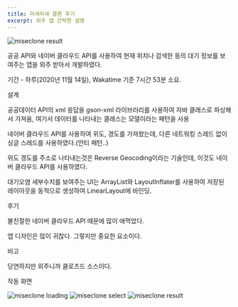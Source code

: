 ```yaml
---
title: 미세미세 클론 후기
excerpt: 외주 앱 간략한 설명
---
```


![miseclone result](./../assets/images/miseclone-result.png)

공공 API와 네이버 클라우드 API를 사용하여 현재 위치나 검색한 동의 대기 정보를 보여주는 앱을 외주 받아서 개발하였다.

기간 - 하루(2020년 11월 14일), Wakatime 기준 7시간 53분 소요.

설계

공공데이터 API의 xml 응답을 gson-xml 라이브러리를 사용하여 자바 클래스로 파싱해서 가져옴, 여기서 데이터를 나타내는 클래스는 모델이라는 패턴을 사용

네이버 클라우드 API를 사용하여 위도, 경도를 가져왔는데, 다른 네트워킹 스레드 없이 싱글 스레드를 사용하였다.(안티 패턴..)

위도 경도를 주소로 나타내는것은 Reverse Geocoding이라는 기술인데, 이것도 네이버 클라우드 API를 사용하였다.

대기오염 세부수치를 보여주는 UI는 ArrayList와 LayoutInflater를 사용하여 저장된 레이아웃을 동적으로 생성하여 LinearLayout에 바인딩.

후기

불친절한 네이버 클라우드 API 때문에 많이 애먹었다.

앱 디자인은 많이 귀찮다. 그렇지만 중요한 요소이다.

비고

당연하지만 외주니까 클로즈드 소스이다.

작동 화면

![miseclone loading](../assets/images/miseclone-loading.png)
![miseclone select](../assets/images/miseclone-select.png)
![miseclone result](../assets/images/miseclone-result.png)

